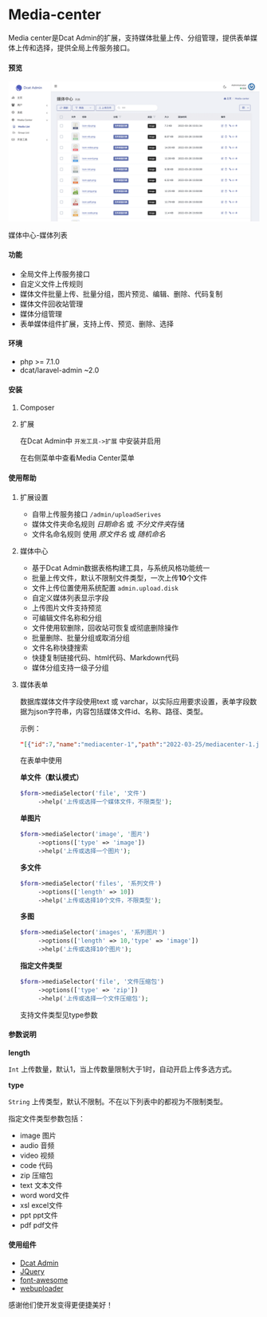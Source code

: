 # Media-center

Media center是Dcat Admin的扩展，支持媒体批量上传、分组管理，提供表单媒体上传和选择，提供全局上传服务接口。

####	预览

![媒体中心](https://github.com/jyounglabs/media-center/blob/main/screenshot/main.png)

媒体中心-媒体列表



#### 功能

- 全局文件上传服务接口
- 自定义文件上传规则
- 媒体文件批量上传、批量分组，图片预览、编辑、删除、代码复制
- 媒体文件回收站管理
- 媒体分组管理
- 表单媒体组件扩展，支持上传、预览、删除、选择

#### 环境

- php >= 7.1.0
- dcat/laravel-admin ~2.0

#### 安装

1. Composer

2. 扩展

   在Dcat Admin中 ```开发工具->扩展``` 中安装并启用

   在右侧菜单中查看Media Center菜单

#### 使用帮助

1. 扩展设置

   - 自带上传服务接口 ```/admin/uploadSerives```
   - 媒体文件夹命名规则 *日期命名* 或 *不分文件夹*存储
   - 文件名命名规则 使用 *原文件名* 或 *随机命名*

2. 媒体中心

   - 基于Dcat Admin数据表格构建工具，与系统风格功能统一
   - 批量上传文件，默认不限制文件类型，一次上传**10**个文件
   - 文件上传位置使用系统配置 ```admin.upload.disk```
   - 自定义媒体列表显示字段
   - 上传图片文件支持预览
   - 可编辑文件名称和分组
   - 文件使用软删除，回收站可恢复或彻底删除操作
   - 批量删除、批量分组或取消分组
   - 文件名称快捷搜索
   - 快捷复制链接代码、html代码、Markdown代码
   - 媒体分组支持一级子分组

3. 媒体表单

   数据库媒体文件字段使用text 或 varchar，以实际应用要求设置，表单字段数据为json字符串，内容包括媒体文件id、名称、路径、类型。

   示例：

   ```json
   "[{"id":7,"name":"mediacenter-1","path":"2022-03-25/mediacenter-1.jpg","fileType":"image"},{"id":8,"name":"mediacenter-2","path":"2022-03-25/mediacenter-2.jpg","fileType":"image"}]"
   ```

   

   在表单中使用

   **单文件（默认模式）**

   ```php
   $form->mediaSelector('file', '文件')
     	->help('上传或选择一个媒体文件，不限类型');
   ```

   

   **单图片**

   ```php
   $form->mediaSelector('image', '图片')
     	->options(['type' => 'image'])
     	->help('上传或选择一个图片');
   ```

   

   **多文件**

   ```php
   $form->mediaSelector('files', '系列文件')
     	->options(['length' => 10])
     	->help('上传或选择10个文件，不限类型');
   ```

   

   **多图**

   ```php
   $form->mediaSelector('images', '系列图片')
     	->options(['length' => 10,'type' => 'image'])
     	->help('上传或选择10个图片');
   ```

   

   **指定文件类型** 

   ```php
   $form->mediaSelector('file', '文件压缩包')
     	->options(['type' => 'zip'])
     	->help('上传或选择一个文件压缩包');
   ```

   支持文件类型见type参数

#### 参数说明

**length**

`Int` 上传数量，默认1，当上传数量限制大于1时，自动开启上传多选方式。

**type**

`String` 上传类型，默认不限制。不在以下列表中的都视为不限制类型。

指定文件类型参数包括：

- image 图片
- audio 音频
- video 视频
- code 代码
- zip 压缩包
- text 文本文件
- word word文件
- xsl excel文件
- ppt ppt文件
- pdf pdf文件

#### 使用组件

- [Dcat Admin](https://github.com/jqhph/dcat-admin)
- [JQuery](https://jquery.com/)
- [font-awesome](http://fontawesome.io/)
- [webuploader](http://fex.baidu.com/webuploader/)

感谢他们使开发变得更便捷美好！



